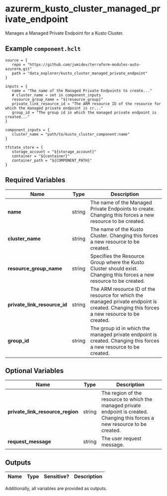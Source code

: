 # azurerm_kusto_cluster_managed_private_endpoint

Manages a Managed Private Endpoint for a Kusto Cluster.

## Example `component.hclt`

```hcl
source = {
   repo = "https://github.com/jumidev/terraform-modules-auto-azurerm.git"   
   path = "data_explorer/kusto_cluster_managed_private_endpoint"   
}

inputs = {
   name = "The name of the Managed Private Endpoints to create..."   
   # cluster_name → set in component_inputs
   resource_group_name = "${resource_group}"   
   private_link_resource_id = "The ARM resource ID of the resource for which the managed private endpoint is cr..."   
   group_id = "The group id in which the managed private endpoint is created..."   
}

component_inputs = {
   cluster_name = "path/to/kusto_cluster_component:name"   
}

tfstate_store = {
   storage_account = "${storage_account}"   
   container = "${container}"   
   container_path = "${COMPONENT_PATH}"   
}

```

## Required Variables

| Name | Type |  Description |
| ---- | --------- |  ----------- |
| **name** | string |  The name of the Managed Private Endpoints to create. Changing this forces a new resource to be created. | 
| **cluster_name** | string |  The name of the Kusto Cluster. Changing this forces a new resource to be created. | 
| **resource_group_name** | string |  Specifies the Resource Group where the Kusto Cluster should exist. Changing this forces a new resource to be created. | 
| **private_link_resource_id** | string |  The ARM resource ID of the resource for which the managed private endpoint is created. Changing this forces a new resource to be created. | 
| **group_id** | string |  The group id in which the managed private endpoint is created. Changing this forces a new resource to be created. | 

## Optional Variables

| Name | Type |  Description |
| ---- | --------- |  ----------- |
| **private_link_resource_region** | string |  The region of the resource to which the managed private endpoint is created. Changing this forces a new resource to be created. | 
| **request_message** | string |  The user request message. | 



## Outputs

| Name | Type | Sensitive? | Description |
| ---- | ---- | --------- | --------- |

Additionally, all variables are provided as outputs.
